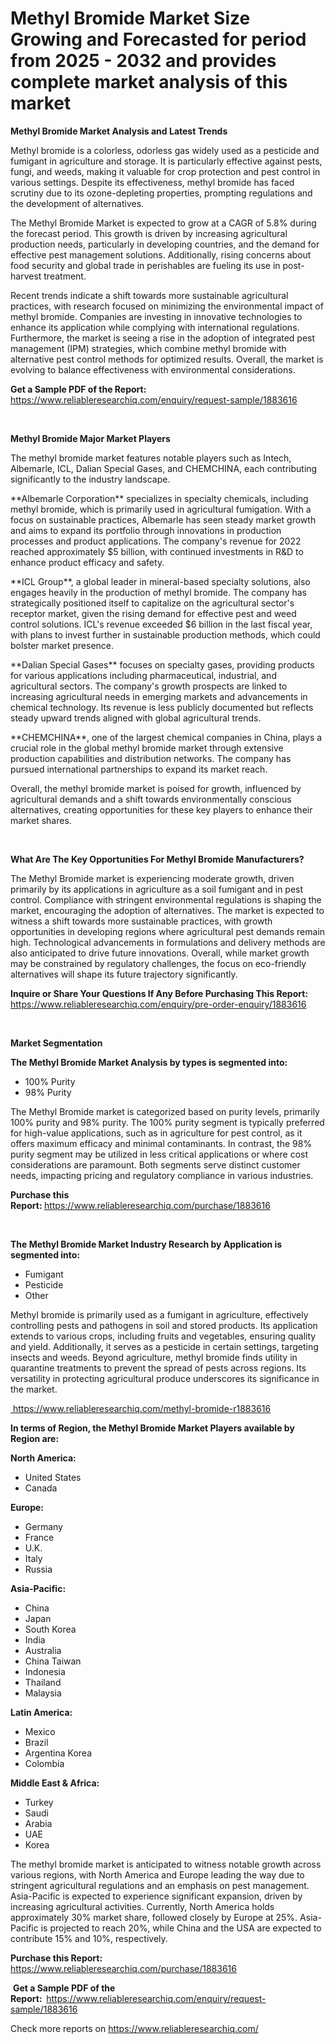 <p><h1>Methyl Bromide Market Size Growing and Forecasted for period from 2025 - 2032 and provides complete market analysis of this market</h1></p><p><strong>Methyl Bromide Market Analysis and Latest Trends</strong></p>
<p><p>Methyl bromide is a colorless, odorless gas widely used as a pesticide and fumigant in agriculture and storage. It is particularly effective against pests, fungi, and weeds, making it valuable for crop protection and pest control in various settings. Despite its effectiveness, methyl bromide has faced scrutiny due to its ozone-depleting properties, prompting regulations and the development of alternatives.</p><p>The Methyl Bromide Market is expected to grow at a CAGR of 5.8% during the forecast period. This growth is driven by increasing agricultural production needs, particularly in developing countries, and the demand for effective pest management solutions. Additionally, rising concerns about food security and global trade in perishables are fueling its use in post-harvest treatment.</p><p>Recent trends indicate a shift towards more sustainable agricultural practices, with research focused on minimizing the environmental impact of methyl bromide. Companies are investing in innovative technologies to enhance its application while complying with international regulations. Furthermore, the market is seeing a rise in the adoption of integrated pest management (IPM) strategies, which combine methyl bromide with alternative pest control methods for optimized results. Overall, the market is evolving to balance effectiveness with environmental considerations.</p></p>
<p><strong>Get a Sample PDF of the Report:&nbsp;</strong> <a href="https://www.reliableresearchiq.com/enquiry/request-sample/1883616?utm_campaign=1088&utm_medium=2&utm_source=Github&utm_content=ia&utm_term=31012025&utm_id=methyl-bromide">https://www.reliableresearchiq.com/enquiry/request-sample/1883616</a></p>
<p>&nbsp;</p>
<p><strong>Methyl Bromide Major Market Players</strong></p>
<p><p>The methyl bromide market features notable players such as Intech, Albemarle, ICL, Dalian Special Gases, and CHEMCHINA, each contributing significantly to the industry landscape.</p><p>**Albemarle Corporation** specializes in specialty chemicals, including methyl bromide, which is primarily used in agricultural fumigation. With a focus on sustainable practices, Albemarle has seen steady market growth and aims to expand its portfolio through innovations in production processes and product applications. The company's revenue for 2022 reached approximately $5 billion, with continued investments in R&D to enhance product efficacy and safety.</p><p>**ICL Group**, a global leader in mineral-based specialty solutions, also engages heavily in the production of methyl bromide. The company has strategically positioned itself to capitalize on the agricultural sector's receptor market, given the rising demand for effective pest and weed control solutions. ICL's revenue exceeded $6 billion in the last fiscal year, with plans to invest further in sustainable production methods, which could bolster market presence.</p><p>**Dalian Special Gases** focuses on specialty gases, providing products for various applications including pharmaceutical, industrial, and agricultural sectors. The company's growth prospects are linked to increasing agricultural needs in emerging markets and advancements in chemical technology. Its revenue is less publicly documented but reflects steady upward trends aligned with global agricultural trends.</p><p>**CHEMCHINA**, one of the largest chemical companies in China, plays a crucial role in the global methyl bromide market through extensive production capabilities and distribution networks. The company has pursued international partnerships to expand its market reach.</p><p>Overall, the methyl bromide market is poised for growth, influenced by agricultural demands and a shift towards environmentally conscious alternatives, creating opportunities for these key players to enhance their market shares.</p></p>
<p>&nbsp;</p>
<p><strong>What Are The Key Opportunities For Methyl Bromide Manufacturers?</strong></p>
<p><p>The Methyl Bromide market is experiencing moderate growth, driven primarily by its applications in agriculture as a soil fumigant and in pest control. Compliance with stringent environmental regulations is shaping the market, encouraging the adoption of alternatives. The market is expected to witness a shift towards more sustainable practices, with growth opportunities in developing regions where agricultural pest demands remain high. Technological advancements in formulations and delivery methods are also anticipated to drive future innovations. Overall, while market growth may be constrained by regulatory challenges, the focus on eco-friendly alternatives will shape its future trajectory significantly.</p></p>
<p><strong>Inquire or Share Your Questions If Any Before Purchasing This Report:</strong> <a href="https://www.reliableresearchiq.com/enquiry/pre-order-enquiry/1883616?utm_campaign=1088&utm_medium=2&utm_source=Github&utm_content=ia&utm_term=31012025&utm_id=methyl-bromide">https://www.reliableresearchiq.com/enquiry/pre-order-enquiry/1883616</a></p>
<p>&nbsp;</p>
<p><strong>Market Segmentation</strong></p>
<p><strong>The Methyl Bromide Market Analysis by types is segmented into:</strong></p>
<p><ul><li>100% Purity</li><li>98% Purity</li></ul></p>
<p><p>The Methyl Bromide market is categorized based on purity levels, primarily 100% purity and 98% purity. The 100% purity segment is typically preferred for high-value applications, such as in agriculture for pest control, as it offers maximum efficacy and minimal contaminants. In contrast, the 98% purity segment may be utilized in less critical applications or where cost considerations are paramount. Both segments serve distinct customer needs, impacting pricing and regulatory compliance in various industries.</p></p>
<p><strong>Purchase this Report:&nbsp;</strong><a href="https://www.reliableresearchiq.com/purchase/1883616?utm_campaign=1088&utm_medium=2&utm_source=Github&utm_content=ia&utm_term=31012025&utm_id=methyl-bromide">https://www.reliableresearchiq.com/purchase/1883616</a></p>
<p>&nbsp;</p>
<p><strong>The Methyl Bromide Market Industry Research by Application is segmented into:</strong></p>
<p><ul><li>Fumigant</li><li>Pesticide</li><li>Other</li></ul></p>
<p><p>Methyl bromide is primarily used as a fumigant in agriculture, effectively controlling pests and pathogens in soil and stored products. Its application extends to various crops, including fruits and vegetables, ensuring quality and yield. Additionally, it serves as a pesticide in certain settings, targeting insects and weeds. Beyond agriculture, methyl bromide finds utility in quarantine treatments to prevent the spread of pests across regions. Its versatility in protecting agricultural produce underscores its significance in the market.</p></p>
<p><a href="https://www.reliableresearchiq.com/methyl-bromide-r1883616?utm_campaign=1088&utm_medium=2&utm_source=Github&utm_content=ia&utm_term=31012025&utm_id=methyl-bromide">&nbsp;https://www.reliableresearchiq.com/methyl-bromide-r1883616</a></p>
<p><strong>In terms of Region, the Methyl Bromide Market Players available by Region are:</strong></p>
<p>
    <p> <strong> North America: </strong>
        <ul>
            <li>United States</li>
            <li>Canada</li>
        </ul>
        </p> 
    <p> <strong> Europe: </strong>
        <ul>
            <li>Germany</li>
            <li>France</li>
            <li>U.K.</li>
            <li>Italy</li>
            <li>Russia</li>
        </ul>
        </p> 
    <p> <strong> Asia-Pacific: </strong>
        <ul>
            <li>China</li>
            <li>Japan</li>
            <li>South Korea</li>
            <li>India</li>
            <li>Australia</li>
            <li>China Taiwan</li>
            <li>Indonesia</li>
            <li>Thailand</li>
            <li>Malaysia</li>
        </ul>
        </p> 
    <p> <strong> Latin America: </strong>
        <ul>
            <li>Mexico</li>
            <li>Brazil</li>
            <li>Argentina Korea</li>
            <li>Colombia</li>
        </ul>
        </p> 
    <p> <strong> Middle East & Africa: </strong>
        <ul>
            <li>Turkey</li>
            <li>Saudi</li>
            <li>Arabia</li>
            <li>UAE</li>
            <li>Korea</li>
        </ul>
    </p>
    </p>
<p><p>The methyl bromide market is anticipated to witness notable growth across various regions, with North America and Europe leading the way due to stringent agricultural regulations and an emphasis on pest management. Asia-Pacific is expected to experience significant expansion, driven by increasing agricultural activities. Currently, North America holds approximately 30% market share, followed closely by Europe at 25%. Asia-Pacific is projected to reach 20%, while China and the USA are expected to contribute 15% and 10%, respectively.</p></p>
<p><strong>Purchase this Report: </strong><a href="https://www.reliableresearchiq.com/purchase/1883616?utm_campaign=1088&utm_medium=2&utm_source=Github&utm_content=ia&utm_term=31012025&utm_id=methyl-bromide">https://www.reliableresearchiq.com/purchase/1883616</a></p>
<p>&nbsp;<strong>Get a Sample PDF of the Report:&nbsp;&nbsp;</strong><a href="https://www.reliableresearchiq.com/enquiry/request-sample/1883616?utm_campaign=1088&utm_medium=2&utm_source=Github&utm_content=ia&utm_term=31012025&utm_id=methyl-bromide">https://www.reliableresearchiq.com/enquiry/request-sample/1883616</a></p>
<p><strong></strong></p>
<p>Check more reports on <a href="https://www.reliableresearchiq.com/?utm_campaign=1088&utm_medium=2&utm_source=Github&utm_content=ia&utm_term=31012025&utm_id=methyl-bromide">https://www.reliableresearchiq.com/</a></p>